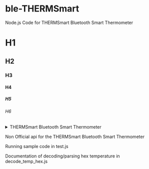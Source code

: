 # ble-THERMSmart
Node.js Code for THERMSmart Bluetooth Smart Thermometer

# H1
## H2
### H3
#### H4
##### H5
###### H6

<details>
<summary>THERMSmart Bluetooth Smart Thermometer</summary>
![THERMSmart](images/Rubicson_THERMSmart.jpg?raw=true)
</details>

Non Official api for the THERMSmart Bluetooth Smart Thermometer

Running sample code in test.js

Documentation of decoding/parsing hex temperature in decode_temp_hex.js
